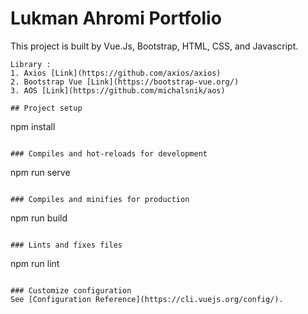 # Lukman Ahromi Portfolio
This project is built by Vue.Js, Bootstrap, HTML, CSS, and Javascript.
```
Library :
1. Axios [Link](https://github.com/axios/axios)
2. Bootstrap Vue [Link](https://bootstrap-vue.org/)
3. AOS [Link](https://github.com/michalsnik/aos)
 
## Project setup
```
npm install
```

### Compiles and hot-reloads for development
```
npm run serve
```

### Compiles and minifies for production
```
npm run build
```

### Lints and fixes files
```
npm run lint
```

### Customize configuration
See [Configuration Reference](https://cli.vuejs.org/config/).
